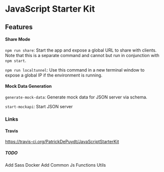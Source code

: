 # JavaScript Starter Kit

## Features

#### Share Mode
`npm run share`: Start the app and expose a global URL to share with clients. Note that this is a separate command and cannot but run in conjunction with `npm start`.

`npm run localtunnel`: Use this command in a new terminal window to expose a global IP if the environment is running.

#### Mock Data Generation
`generate-mock-data`: Generate mock data for JSON server via schema.

`start-mockapi`: Start JSON server

### Links
#### Travis
https://travis-ci.org/PatrickDePuydt/JavaScriptStarterKit

##### TODO
Add Sass
Docker
Add Common Js Functions Utils
